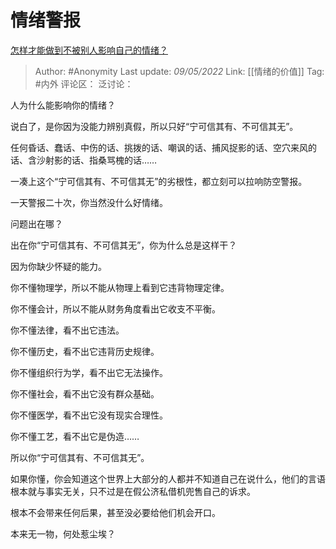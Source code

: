 # 情绪警报
[怎样才能做到不被别人影响自己的情绪？](https://www.zhihu.com/question/313253074/answer/2468916548)

> Author: #Anonymity
> Last update: *09/05/2022*
> Link: [[情绪的价值]]
> Tag: #内外
> 评论区：
> 泛讨论：

人为什么能影响你的情绪？

说白了，是你因为没能力辨别真假，所以只好“宁可信其有、不可信其无”。

任何昏话、蠢话、中伤的话、挑拨的话、嘲讽的话、捕风捉影的话、空穴来风的话、含沙射影的话、指桑骂槐的话……

一凑上这个“宁可信其有、不可信其无”的劣根性，都立刻可以拉响防空警报。

一天警报二十次，你当然没什么好情绪。

问题出在哪？

出在你“宁可信其有、不可信其无”，你为什么总是这样干？

因为你缺少怀疑的能力。

你不懂物理学，所以不能从物理上看到它违背物理定律。

你不懂会计，所以不能从财务角度看出它收支不平衡。

你不懂法律，看不出它违法。

你不懂历史，看不出它违背历史规律。

你不懂组织行为学，看不出它无法操作。

你不懂社会，看不出它没有群众基础。

你不懂医学，看不出它没有现实合理性。

你不懂工艺，看不出它是伪造……

所以你“宁可信其有、不可信其无”。

如果你懂，你会知道这个世界上大部分的人都并不知道自己在说什么，他们的言语根本就与事实无关，只不过是在假公济私借机兜售自己的诉求。

根本不会带来任何后果，甚至没必要给他们机会开口。

本来无一物，何处惹尘埃？
